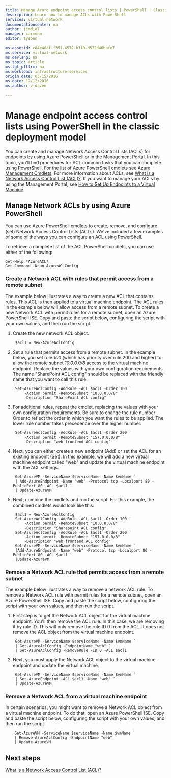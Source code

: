 ```yaml
---
title: Manage Azure endpoint access control lists | PowerShell | Classic | Azure
description: Learn how to manage ACLs with PowerShell
services: virtual-network
documentationcenter: na
author: jimdial
manager: carmonm
editor: tysonn

ms.assetid: c84e40af-f351-4572-b3f0-d572d46bafe7
ms.service: virtual-network
ms.devlang: na
ms.topic: article
ms.tgt_pltfrm: na
ms.workload: infrastructure-services
origin.date: 03/15/2016
ms.date: 12/12/2016
ms.author: v-dazen

---
```

# Manage endpoint access control lists using PowerShell in the classic deployment model
You can create and manage Network Access Control Lists (ACLs) for endpoints by using Azure PowerShell or in the Management Portal. In this topic, you'll find procedures for ACL common tasks that you can complete using PowerShell. For the list of Azure PowerShell cmdlets see [Azure Management Cmdlets](http://go.microsoft.com/fwlink/?LinkId=317721). For more information about ACLs, see [What is a Network Access Control List (ACL)?](virtual-networks-acl.md). If you want to manage your ACLs by using the Management Portal, see [How to Set Up Endpoints to a Virtual Machine](../virtual-machines/windows/classic/setup-endpoints.md?toc=%2fvirtual-machines%2fwindows%2fclassic%2ftoc.json).

## Manage Network ACLs by using Azure PowerShell
You can use Azure PowerShell cmdlets to create, remove, and configure (set) Network Access Control Lists (ACLs). We've included a few examples of some of the ways you can configure an ACL using PowerShell.

To retrieve a complete list of the ACL PowerShell cmdlets, you can use either of the following:

    Get-Help *AzureACL*
    Get-Command -Noun AzureACLConfig

### Create a Network ACL with rules that permit access from a remote subnet
The example below illustrates a way to create a new ACL that contains rules. This ACL is then applied to a virtual machine endpoint. The ACL rules in the example below will allow access from a remote subnet. To create a new Network ACL with permit rules for a remote subnet, open an Azure PowerShell ISE. Copy and paste the script below, configuring the script with your own values, and then run the script.

1. Create the new network ACL object.

        $acl1 = New-AzureAclConfig
2. Set a rule that permits access from a remote subnet. In the example below, you set rule *100* (which has priority over rule 200 and higher) to allow the remote subnet *10.0.0.0/8* access to the virtual machine endpoint. Replace the values with your own configuration requirements. The name "SharePoint ACL config" should be replaced with the friendly name that you want to call this rule.

        Set-AzureAclConfig -AddRule -ACL $acl1 -Order 100 `
            -Action permit -RemoteSubnet "10.0.0.0/8" `
            -Description "SharePoint ACL config"
3. For additional rules, repeat the cmdlet, replacing the values with your own configuration requirements. Be sure to change the rule number Order to reflect the order in which you want the rules to be applied. The lower rule number takes precedence over the higher number.

        Set-AzureAclConfig -AddRule -ACL $acl1 -Order 200 `
            -Action permit -RemoteSubnet "157.0.0.0/8" `
            -Description "web frontend ACL config"
4. Next, you can either create a new endpoint (Add) or set the ACL for an existing endpoint (Set). In this example, we will add a new virtual machine endpoint called "web" and update the virtual machine endpoint with the ACL settings.

        Get-AzureVM -ServiceName $serviceName -Name $vmName `
        | Add-AzureEndpoint -Name "web" -Protocol tcp -Localport 80 - PublicPort 80 -ACL $acl1 `
        | Update-AzureVM
5. Next, combine the cmdlets and run the script. For this example, the combined cmdlets would look like this:

        $acl1 = New-AzureAclConfig
        Set-AzureAclConfig -AddRule -ACL $acl1 -Order 100 `
            -Action permit -RemoteSubnet "10.0.0.0/8" `
            -Description "Sharepoint ACL config"
        Set-AzureAclConfig -AddRule -ACL $acl1 -Order 200 `
            -Action permit -RemoteSubnet "157.0.0.0/8" `
            -Description "web frontend ACL config"
        Get-AzureVM -ServiceName $serviceName -Name $vmName `
        |Add-AzureEndpoint -Name "web" -Protocol tcp -Localport 80 - PublicPort 80 -ACL $acl1 `
        |Update-AzureVM

### Remove a Network ACL rule that permits access from a remote subnet
The example below illustrates a way to remove a network ACL rule.  To remove a Network ACL rule with permit rules for a remote subnet, open an Azure PowerShell ISE. Copy and paste the script below, configuring the script with your own values, and then run the script.

1. First step is to get the Network ACL object for the virtual machine endpoint. You'll then remove the ACL rule. In this case, we are removing it by rule ID. This will only remove the rule ID 0 from the ACL. It does not remove the ACL object from the virtual machine endpoint.

        Get-AzureVM -ServiceName $serviceName -Name $vmName `
        | Get-AzureAclConfig -EndpointName "web" `
        | Set-AzureAclConfig -RemoveRule -ID 0 -ACL $acl1
2. Next, you must apply the Network ACL object to the virtual machine endpoint and update the virtual machine.

        Get-AzureVM -ServiceName $serviceName -Name $vmName `
        | Set-AzureEndpoint -ACL $acl1 -Name "web" `
        | Update-AzureVM

### Remove a Network ACL from a virtual machine endpoint
In certain scenarios, you might want to remove a Network ACL object from a virtual machine endpoint. To do that, open an Azure PowerShell ISE. Copy and paste the script below, configuring the script with your own values, and then run the script.

        Get-AzureVM -ServiceName $serviceName -Name $vmName `
        | Remove-AzureAclConfig -EndpointName "web" `
        | Update-AzureVM

## Next steps
[What is a Network Access Control List (ACL)?](virtual-networks-acl.md)
